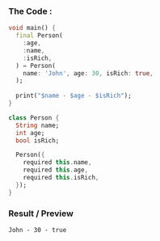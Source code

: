### The Code : 

```dart
void main() {
  final Person(
    :age,
    :name,
    :isRich,
  ) = Person(
    name: 'John', age: 30, isRich: true,
  );
  
  print("$name - $age - $isRich");
}

class Person {
  String name;
  int age;
  bool isRich;

  Person({
    required this.name,
    required this.age,
    required this.isRich,
  });
}
```

### Result / Preview

`John - 30 - true`
